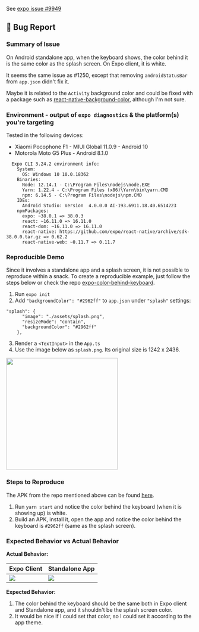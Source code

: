 See [expo issue #9949](https://github.com/expo/expo/issues/9949)

## 🐛 Bug Report

### Summary of Issue <!-- (just a few sentences) -->

On Android standalone app, when the keyboard shows, the color behind it is the same color as the splash screen. On Expo client, it is white.

It seems the same issue as #1250, except that removing `androidStatusBar` from `app.json` didn't fix it.

Maybe it is related to the `Activity` background color and could be fixed with a package such as [react-native-background-color](https://github.com/goa-codebet/react-native-background-color), although I'm not sure.


### Environment - output of `expo diagnostics` & the platform(s) you're targeting

Tested in the following devices:
* Xiaomi Pocophone F1 - MIUI Global 11.0.9 - Android 10
* Motorola Moto G5 Plus - Android 8.1.0

```
  Expo CLI 3.24.2 environment info:
    System:
      OS: Windows 10 10.0.18362
    Binaries:
      Node: 12.14.1 - C:\Program Files\nodejs\node.EXE
      Yarn: 1.22.4 - C:\Program Files (x86)\Yarn\bin\yarn.CMD
      npm: 6.14.5 - C:\Program Files\nodejs\npm.CMD
    IDEs:
      Android Studio: Version  4.0.0.0 AI-193.6911.18.40.6514223
    npmPackages:
      expo: ~38.0.1 => 38.0.3
      react: ~16.11.0 => 16.11.0
      react-dom: ~16.11.0 => 16.11.0
      react-native: https://github.com/expo/react-native/archive/sdk-38.0.0.tar.gz => 0.62.2
      react-native-web: ~0.11.7 => 0.11.7
```


### Reproducible Demo

Since it involves a standalone app and a splash screen, it is not possible to reproduce within a snack. To create a reproducible example, just follow the steps below or check the repo [expo-color-behind-keyboard](https://github.com/Rafatcb/expo-color-behind-keyboard).

1) Run `expo init`
2) Add `"backgroundColor": "#2962ff"` to `app.json` under `"splash"` settings:
```
"splash": {
      "image": "./assets/splash.png",
      "resizeMode": "contain",
      "backgroundColor": "#2962ff"
    },
```
3) Render a `<TextInput>` in the `App.ts`
4) Use the image below as `splash.png`. Its original size is 1242 x 2436.

<img src="https://user-images.githubusercontent.com/26308880/91326293-8c1e5780-e79a-11ea-8d41-a559263db7f8.png" height="300"/>

 
### Steps to Reproduce

The APK from the repo mentioned above can be found [here](https://github.com/Rafatcb/expo-color-behind-keyboard/releases/tag/bug).

1) Run `yarn start` and notice the color behind the keyboard (when it is showing up) is white.
2) Build an APK, install it, open the app and notice the color behind the keyboard is `#2962ff` (same as the splash screen).


### Expected Behavior vs Actual Behavior

**Actual Behavior:**

| Expo Client  | Standalone App |
|---|---|
| <img src="https://user-images.githubusercontent.com/26308880/91328443-5c248380-e79d-11ea-8ff5-5ba8389332d9.gif" /> | <img src="https://user-images.githubusercontent.com/26308880/91328539-74949e00-e79d-11ea-9f58-93d34cd1a444.gif" /> |

**Expected Behavior:**

1) The color behind the keyboard should be the same both in Expo client and Standalone app, and it shouldn't be the splash screen color.
2) It would be nice if I could set that color, so I could set it according to the app theme.